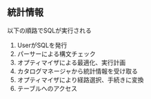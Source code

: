 ## 統計情報
以下の順路でSQLが実行される
1. UserがSQLを発行
2. パーサーによる構文チェック
3. オプティマイザによる最適化、実行計画
4. カタログマネージャから統計情報を受け取る
5. オプティマイザにより経路選択、手続きに変換
6. テーブルへのアクセス
